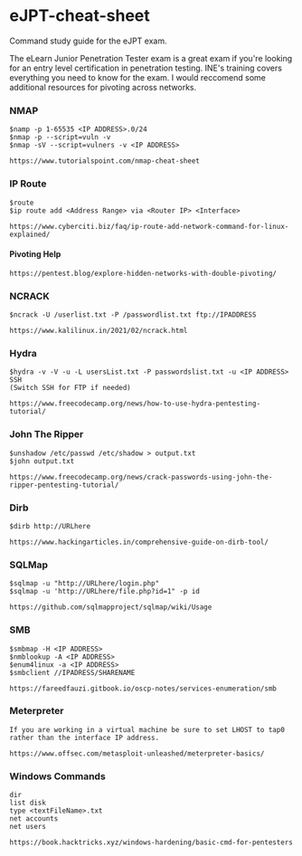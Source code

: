 # eJPT-cheat-sheet
Command study guide for the eJPT exam.

The eLearn Junior Penetration Tester exam is a great exam if you're looking for an entry level certification in penetration testing. INE's training covers everything you need to know for the exam. I would reccomend some additional resources for pivoting across networks. 


### NMAP
```
$namp -p 1-65535 <IP ADDRESS>.0/24
$nmap -p --script=vuln -v 
$nmap -sV --script=vulners -v <IP ADDRESS>

https://www.tutorialspoint.com/nmap-cheat-sheet
```
### IP Route
```
$route
$ip route add <Address Range> via <Router IP> <Interface>

https://www.cyberciti.biz/faq/ip-route-add-network-command-for-linux-explained/
```
#### Pivoting Help
```
https://pentest.blog/explore-hidden-networks-with-double-pivoting/
```
### NCRACK
```
$ncrack -U /userlist.txt -P /passwordlist.txt ftp://IPADDRESS

https://www.kalilinux.in/2021/02/ncrack.html
```
### Hydra
```
$hydra -v -V -u -L usersList.txt -P passwordslist.txt -u <IP ADDRESS> SSH
(Switch SSH for FTP if needed)

https://www.freecodecamp.org/news/how-to-use-hydra-pentesting-tutorial/
```

### John The Ripper
```
$unshadow /etc/passwd /etc/shadow > output.txt
$john output.txt

https://www.freecodecamp.org/news/crack-passwords-using-john-the-ripper-pentesting-tutorial/
```
### Dirb
```
$dirb http://URLhere

https://www.hackingarticles.in/comprehensive-guide-on-dirb-tool/
```
### SQLMap
```
$sqlmap -u "http://URLhere/login.php"
$sqlmap -u 'http://URLhere/file.php?id=1" -p id

https://github.com/sqlmapproject/sqlmap/wiki/Usage
```
### SMB
```
$smbmap -H <IP ADDRESS>
$nmblookup -A <IP ADDRESS>
$enum4linux -a <IP ADDRESS>
$smbclient //IPADRESS/SHARENAME

https://fareedfauzi.gitbook.io/oscp-notes/services-enumeration/smb
```
### Meterpreter
```
If you are working in a virtual machine be sure to set LHOST to tap0 rather than the interface IP address. 

https://www.offsec.com/metasploit-unleashed/meterpreter-basics/
```
### Windows Commands
```
dir
list disk
type <textFileName>.txt
net accounts
net users

https://book.hacktricks.xyz/windows-hardening/basic-cmd-for-pentesters
```

